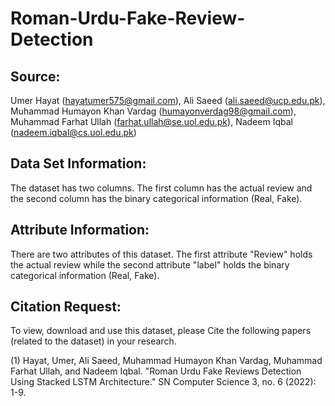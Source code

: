 # Roman-Urdu-Fake-Review-Detection
## Source:

Umer Hayat (hayatumer575@gmail.com), Ali Saeed (ali.saeed@ucp.edu.pk), Muhammad Humayon Khan Vardag (humayonverdag98@gmail.com), Muhammad Farhat Ullah (farhat.ullah@se.uol.edu.pk), Nadeem Iqbal (nadeem.iqbal@cs.uol.edu.pk)

## Data Set Information:

The dataset has two columns. The first column has the actual review and the second column has the binary categorical information (Real, Fake).


## Attribute Information:

There are two attributes of this dataset. The first attribute "Review" holds the actual review while the second attribute "label" holds the binary categorical information (Real, Fake).



## Citation Request:

To view, download and use this dataset, please Cite the following papers (related to the dataset) in your research.



(1) Hayat, Umer, Ali Saeed, Muhammad Humayon Khan Vardag, Muhammad Farhat Ullah, and Nadeem Iqbal. "Roman Urdu Fake Reviews Detection Using Stacked LSTM Architecture." SN Computer Science 3, no. 6 (2022): 1-9.
